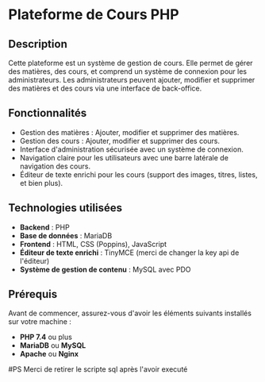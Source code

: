 # Plateforme de Cours PHP

## Description

Cette plateforme est un système de gestion de cours. Elle permet de gérer des matières, des cours, et comprend un système de connexion pour les administrateurs. 
Les administrateurs peuvent ajouter, modifier et supprimer des matières et des cours via une interface de back-office.

## Fonctionnalités

- Gestion des matières : Ajouter, modifier et supprimer des matières.
- Gestion des cours : Ajouter, modifier et supprimer des cours.
- Interface d'administration sécurisée avec un système de connexion.
- Navigation claire pour les utilisateurs avec une barre latérale de navigation des cours.
- Éditeur de texte enrichi pour les cours (support des images, titres, listes, et bien plus).

## Technologies utilisées

- **Backend** : PHP
- **Base de données** : MariaDB
- **Frontend** : HTML, CSS (Poppins), JavaScript
- **Éditeur de texte enrichi** : TinyMCE (merci de changer la key api de l'éditeur)
- **Système de gestion de contenu** : MySQL avec PDO

## Prérequis

Avant de commencer, assurez-vous d'avoir les éléments suivants installés sur votre machine :

- **PHP 7.4** ou plus
- **MariaDB** ou **MySQL**
- **Apache** ou **Nginx**


#PS 
Merci de retirer le scripte sql après l'avoir executé
